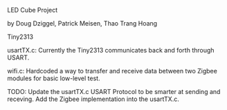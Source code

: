 LED Cube Project

by Doug Dziggel, Patrick Meisen, Thao Trang Hoang

Tiny2313

usartTX.c:
Currently the Tiny2313 communicates back and forth through USART.

wifi.c:
Hardcoded a way to transfer and receive data between two Zigbee modules for basic low-level test.

TODO:
Update the usartTX.c USART Protocol to be smarter at sending and receving.
Add the Zigbee implementation into the usartTX.c.
